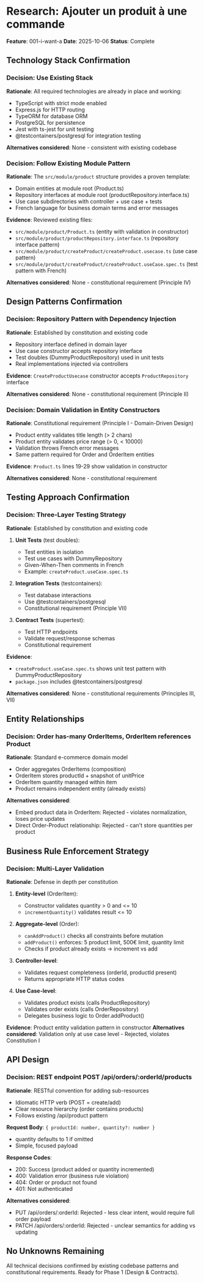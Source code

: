 # Research: Ajouter un produit à une commande

**Feature**: 001-i-want-a
**Date**: 2025-10-06
**Status**: Complete

## Technology Stack Confirmation

### Decision: Use Existing Stack
**Rationale**: All required technologies are already in place and working:
- TypeScript with strict mode enabled
- Express.js for HTTP routing
- TypeORM for database ORM
- PostgreSQL for persistence
- Jest with ts-jest for unit testing
- @testcontainers/postgresql for integration testing

**Alternatives considered**: None - consistent with existing codebase

### Decision: Follow Existing Module Pattern
**Rationale**: The `src/module/product` structure provides a proven template:
- Domain entities at module root (Product.ts)
- Repository interfaces at module root (productRepository.interface.ts)
- Use case subdirectories with controller + use case + tests
- French language for business domain terms and error messages

**Evidence**: Reviewed existing files:
- `src/module/product/Product.ts` (entity with validation in constructor)
- `src/module/product/productRepository.interface.ts` (repository interface pattern)
- `src/module/product/createProduct/createProduct.usecase.ts` (use case pattern)
- `src/module/product/createProduct/createProduct.useCase.spec.ts` (test pattern with French)

**Alternatives considered**: None - constitutional requirement (Principle IV)

## Design Patterns Confirmation

### Decision: Repository Pattern with Dependency Injection
**Rationale**: Established by constitution and existing code
- Repository interface defined in domain layer
- Use case constructor accepts repository interface
- Test doubles (DummyProductRepository) used in unit tests
- Real implementations injected via controllers

**Evidence**: `CreateProductUsecase` constructor accepts `ProductRepository` interface

**Alternatives considered**: None - constitutional requirement (Principle II)

### Decision: Domain Validation in Entity Constructors
**Rationale**: Constitutional requirement (Principle I - Domain-Driven Design)
- Product entity validates title length (> 2 chars)
- Product entity validates price range (> 0, < 10000)
- Validation throws French error messages
- Same pattern required for Order and OrderItem entities

**Evidence**: `Product.ts` lines 19-29 show validation in constructor

**Alternatives considered**: None - constitutional requirement

## Testing Approach Confirmation

### Decision: Three-Layer Testing Strategy
**Rationale**: Established by constitution and existing code

1. **Unit Tests** (test doubles):
   - Test entities in isolation
   - Test use cases with DummyRepository
   - Given-When-Then comments in French
   - Example: `createProduct.useCase.spec.ts`

2. **Integration Tests** (testcontainers):
   - Test database interactions
   - Use @testcontainers/postgresql
   - Constitutional requirement (Principle VII)

3. **Contract Tests** (supertest):
   - Test HTTP endpoints
   - Validate request/response schemas
   - Constitutional requirement

**Evidence**:
- `createProduct.useCase.spec.ts` shows unit test pattern with DummyProductRepository
- `package.json` includes @testcontainers/postgresql

**Alternatives considered**: None - constitutional requirements (Principles III, VII)

## Entity Relationships

### Decision: Order has-many OrderItems, OrderItem references Product
**Rationale**: Standard e-commerce domain model
- Order aggregates OrderItems (composition)
- OrderItem stores productId + snapshot of unitPrice
- OrderItem quantity managed within item
- Product remains independent entity (already exists)

**Alternatives considered**:
- Embed product data in OrderItem: Rejected - violates normalization, loses price updates
- Direct Order-Product relationship: Rejected - can't store quantities per product

## Business Rule Enforcement Strategy

### Decision: Multi-Layer Validation
**Rationale**: Defense in depth per constitution

1. **Entity-level** (OrderItem):
   - Constructor validates quantity > 0 and <= 10
   - `incrementQuantity()` validates result <= 10

2. **Aggregate-level** (Order):
   - `canAddProduct()` checks all constraints before mutation
   - `addProduct()` enforces: 5 product limit, 500€ limit, quantity limit
   - Checks if product already exists → increment vs add

3. **Controller-level**:
   - Validates request completeness (orderId, productId present)
   - Returns appropriate HTTP status codes

4. **Use Case-level**:
   - Validates product exists (calls ProductRepository)
   - Validates order exists (calls OrderRepository)
   - Delegates business logic to Order.addProduct()

**Evidence**: Product entity validation pattern in constructor
**Alternatives considered**: Validation only at use case level - Rejected, violates Constitution I

## API Design

### Decision: REST endpoint POST /api/orders/:orderId/products
**Rationale**: RESTful convention for adding sub-resources
- Idiomatic HTTP verb (POST = create/add)
- Clear resource hierarchy (order contains products)
- Follows existing /api/product pattern

**Request Body**: `{ productId: number, quantity?: number }`
- quantity defaults to 1 if omitted
- Simple, focused payload

**Response Codes**:
- 200: Success (product added or quantity incremented)
- 400: Validation error (business rule violation)
- 404: Order or product not found
- 401: Not authenticated

**Alternatives considered**:
- PUT /api/orders/:orderId: Rejected - less clear intent, would require full order payload
- PATCH /api/orders/:orderId: Rejected - unclear semantics for adding vs updating

## No Unknowns Remaining

All technical decisions confirmed by existing codebase patterns and constitutional requirements. Ready for Phase 1 (Design & Contracts).
